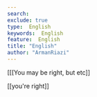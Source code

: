 ```yaml
---
search:
exclude: true
type:  English
keywords:  English
feature:  English
title: "English"
author: "ArmanRiazi"
---
```


[[[You may be right, but etc]]


 [[you're right]]